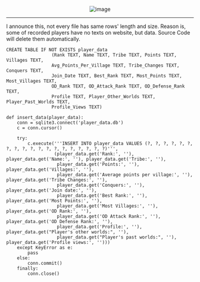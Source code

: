 <div align="center">

![image](https://github.com/CharmStrange/Project/assets/105769152/d9bc6ae2-c15f-4973-b791-36fbc13618ab)

</div>

---

I announce this, not every file has same rows' length and size. Reason is, some of recorded players have no texts on website, but data. Source Code will delete them automatically.

```
CREATE TABLE IF NOT EXISTS player_data
                 (Rank TEXT, Name TEXT, Tribe TEXT, Points TEXT, Villages TEXT,
                 Avg_Points_Per_Village TEXT, Tribe_Changes TEXT, Conquers TEXT,
                 Join_Date TEXT, Best_Rank TEXT, Most_Points TEXT, Most_Villages TEXT,
                 OD_Rank TEXT, OD_Attack_Rank TEXT, OD_Defense_Rank TEXT,
                 Profile TEXT, Player_Other_Worlds TEXT, Player_Past_Worlds TEXT,
                 Profile_Views TEXT)
```

```
def insert_data(player_data):
    conn = sqlite3.connect('player_data.db')
    c = conn.cursor()

    try:
        c.execute('''INSERT INTO player_data VALUES (?, ?, ?, ?, ?, ?, ?, ?, ?, ?, ?, ?, ?, ?, ?, ?, ?, ?, ?)''',
                  (player_data.get('Rank:', ''), player_data.get('Name:', ''), player_data.get('Tribe:', ''),
                   player_data.get('Points:', ''), player_data.get('Villages:', ''),
                   player_data.get('Average points per village:', ''), player_data.get('Tribe Changes:', ''),
                   player_data.get('Conquers:', ''), player_data.get('Join date:', ''),
                   player_data.get('Best Rank:', ''), player_data.get('Most Points:', ''),
                   player_data.get('Most Villages:', ''), player_data.get('OD Rank:', ''),
                   player_data.get('OD Attack Rank:', ''), player_data.get('OD Defense Rank:', ''),
                   player_data.get('Profile:', ''), player_data.get("Player's other worlds:", ''),
                   player_data.get("Player's past worlds:", ''), player_data.get('Profile views:', '')))
    except KeyError as e:
        pass
    else:
        conn.commit()
    finally:
        conn.close()
```
